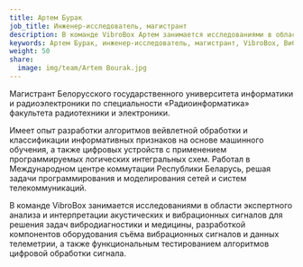 ```yaml
---
title: Артем Бурак
job_title: Инженер-исследователь, магистрант
description: В команде VibroBox Артем занимается исследованиями в области экспертного анализа и интерпретации акустических и вибрационных сигналов для решения задач вибродиагностики и медицины.
keywords: Артем Бурак, инженер-исследователь, магистрант, VibroBox, Вибробокс
weight: 50
share:
  image: img/team/Artem Bourak.jpg
---
```

Магистрант Белорусского государственного университета информатики и радиоэлектроники по специальности «Радиоинформатика» факультета радиотехники и электроники.

Имеет опыт разработки алгоритмов вейвлетной обработки и классификации информативных признаков на основе машинного обучения, а также цифровых устройств с применением программируемых логических интегральных схем. Работал в Международном центре коммутации Республики Беларусь, решая задачи программирования и моделирования сетей и систем телекоммуникаций.

В команде VibroBox занимается исследованиями в области экспертного анализа и интерпретации акустических и вибрационных сигналов для решения задач вибродиагностики и медицины, разработкой компонентов оборудования съёма вибрационных сигналов и данных телеметрии, а также функциональным тестированием алгоритмов цифровой обработки сигнала.
